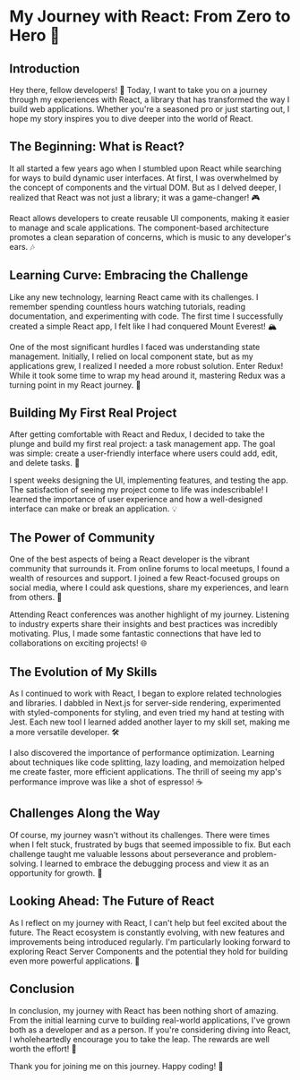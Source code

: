 # My Journey with React: From Zero to Hero 🚀

## Introduction

Hey there, fellow developers! 👋 Today, I want to take you on a journey through my experiences with React, a library that has transformed the way I build web applications. Whether you're a seasoned pro or just starting out, I hope my story inspires you to dive deeper into the world of React.

## The Beginning: What is React?

It all started a few years ago when I stumbled upon React while searching for ways to build dynamic user interfaces. At first, I was overwhelmed by the concept of components and the virtual DOM. But as I delved deeper, I realized that React was not just a library; it was a game-changer! 🎮

React allows developers to create reusable UI components, making it easier to manage and scale applications. The component-based architecture promotes a clean separation of concerns, which is music to any developer's ears. 🎶

## Learning Curve: Embracing the Challenge

Like any new technology, learning React came with its challenges. I remember spending countless hours watching tutorials, reading documentation, and experimenting with code. The first time I successfully created a simple React app, I felt like I had conquered Mount Everest! 🏔️

One of the most significant hurdles I faced was understanding state management. Initially, I relied on local component state, but as my applications grew, I realized I needed a more robust solution. Enter Redux! While it took some time to wrap my head around it, mastering Redux was a turning point in my React journey. 🔄

## Building My First Real Project

After getting comfortable with React and Redux, I decided to take the plunge and build my first real project: a task management app. The goal was simple: create a user-friendly interface where users could add, edit, and delete tasks. 📝

I spent weeks designing the UI, implementing features, and testing the app. The satisfaction of seeing my project come to life was indescribable! I learned the importance of user experience and how a well-designed interface can make or break an application. 💡

## The Power of Community

One of the best aspects of being a React developer is the vibrant community that surrounds it. From online forums to local meetups, I found a wealth of resources and support. I joined a few React-focused groups on social media, where I could ask questions, share my experiences, and learn from others. 🤝

Attending React conferences was another highlight of my journey. Listening to industry experts share their insights and best practices was incredibly motivating. Plus, I made some fantastic connections that have led to collaborations on exciting projects! 🌐

## The Evolution of My Skills

As I continued to work with React, I began to explore related technologies and libraries. I dabbled in Next.js for server-side rendering, experimented with styled-components for styling, and even tried my hand at testing with Jest. Each new tool I learned added another layer to my skill set, making me a more versatile developer. 🛠️

I also discovered the importance of performance optimization. Learning about techniques like code splitting, lazy loading, and memoization helped me create faster, more efficient applications. The thrill of seeing my app's performance improve was like a shot of espresso! ☕️

## Challenges Along the Way

Of course, my journey wasn't without its challenges. There were times when I felt stuck, frustrated by bugs that seemed impossible to fix. But each challenge taught me valuable lessons about perseverance and problem-solving. I learned to embrace the debugging process and view it as an opportunity for growth. 🌱

## Looking Ahead: The Future of React

As I reflect on my journey with React, I can't help but feel excited about the future. The React ecosystem is constantly evolving, with new features and improvements being introduced regularly. I'm particularly looking forward to exploring React Server Components and the potential they hold for building even more powerful applications. 🔮

## Conclusion

In conclusion, my journey with React has been nothing short of amazing. From the initial learning curve to building real-world applications, I've grown both as a developer and as a person. If you're considering diving into React, I wholeheartedly encourage you to take the leap. The rewards are well worth the effort! 🌟

Thank you for joining me on this journey. Happy coding! 🎉
